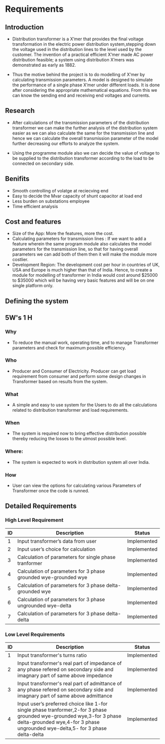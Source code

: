 #   Requirements 
##  Introduction

*   Distribution transformer is a X’mer that provides the final voltage transformation in the electric power distribution system,stepping down the voltage used in the distribution lines to the level used by the customer. The invention of a practical efficient X’mer made AC power distribution feasible; a system using distribution X’mers was demonstrated as early as 1882. 

*   Thus the motive behind the project is to do modelling of X’mer by calculating transmission parameters. A model is designed to simulate the performance of a single phase X’mer under different loads. It is done after considering the appropriate mathematical equations. From this we can know the sending end and receiving end voltages and currents.

## Research

*   After calculations of the transmission parameters of the distribution  transformer we can make the further analysis of the distribution system easier as we can also calculate the same for the transmission line and hence we can calculate the overall transmission parameter of the model further decreasing our efforts to analyze the system.

*   Using the programme module also we can decide the value of voltage to be supplied to the distribution transformer according to the load to be connected on secondary side.

## Benifits

*   Smooth controlling of volatge at reciecving end
*   Easy to decide the Mvar capacity of shunt capacitor at load end
*   Less burden on substations employee
*   Time efficient analysis

## Cost and features 

*   Size of the App: More the features, more the cost.
*   Calculating parameters for transmission lines : If we want to add a feature wherein the same program module also calculates the model parameters for the transmission line, so that for having overall parameters we can add both of them then it will make the module more costlier.
*   Development Region: The development cost per hour in countries of UK, USA and Europe is much higher than that of India. Hence, to create a module for modelling of transformer in India would cost around $25000 to $35000 which will be having very basic features and will be on one single platform only.

## Defining the system

##  5W's 1 H

### Why
*   To reduce the manual work, operating time, and to manage Transformer parameters and check for maximum possible efficiency.
### Who
*   Producer and Consumer of Electricity. Producer can get load requirement from consumer and perform some design changes in Transformer based on results from the system.
### What
*   A simple and easy to use system for the Users to do all the calculations related to distribution transformer and load requirements.
### When
*   The system is required now to bring effective distribution possible thereby reducing the losses to the utmost possible level.
### Where:
*   The system is expected to work in distribution system all over India.
### How
*   User can view the options for calculating various Parameters of Transformer once the code is runned.

##  Detailed Requirements

### High Level Requirement
| **ID** | **Description**            | **Status** |   
|--------|----------------------------|------------|
|1       |Input transformer’s data from user|Implemented|
|2       |Input user’s choice for calculation|Implemented|
|3       |Calculation of parameters for single phase tranformer|Implemented|
|4       |Calculation of parameters for 3 phase grounded wye-grounded wye|Implemented|
|5       |Calculation of parameters for 3 phase delta-grounded wye|Implemented|
|6       |Calculation of parameters for 3 phase ungrounded wye-delta|Implemented|
|7       |Calculation of parameters for 3 phase delta-delta|Implemented|

### Low Level Requirements
| **ID** | **Description**            | **Status** |   
|--------|----------------------------|------------|
|1       |Input transformer's turns ratio|Implemented|
|2       |Input transformer's  real part of impedance of any phase refered on secondary side and imagnary part of same above impedance|Implemented|
|3       |Input transformer's  real part of admittance of any phase refered on secondary side and imagnary part of same above admittance|Implemented|
|4       |Input user’s preferred choice like 1-for single phase tranformer,2-for 3 phase grounded wye-grounded wye,3-for 3 phase delta-grounded wye,4-for 3 phase ungrounded wye-delta,5- for 3 phase delta-delta|Implemented|